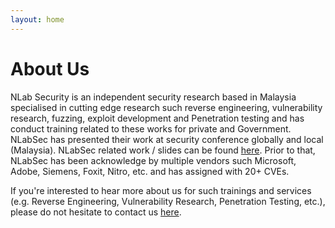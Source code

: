 ```yaml
---
layout: home
---
```

# About Us

NLab Security is an independent security research based in Malaysia specialised in cutting edge research such reverse engineering, vulnerability research, fuzzing, exploit development and Penetration testing and has conduct training related to these works for private and Government. NLabSec has presented their work at security conference globally and local (Malaysia). NLabSec related work / slides can be found [here](https://speakerdeck.com/nafiez). Prior to that, NLabSec has been acknowledge by multiple vendors such Microsoft, Adobe, Siemens, Foxit, Nitro, etc. and has assigned with 20+ CVEs.

If you're interested to hear more about us for such trainings and services (e.g. Reverse Engineering, Vulnerability Research, Penetration Testing, etc.), please do not hesitate to contact us [here](nlabsecurify@gmail.com).
